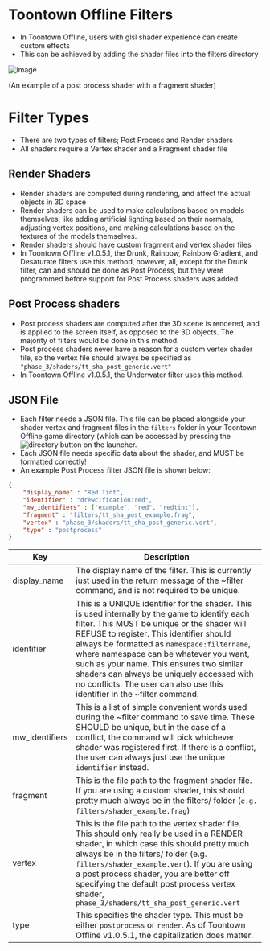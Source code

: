 # Toontown Offline Filters

* In Toontown Offline, users with glsl shader experience can create custom effects
* This can be achieved by adding the shader files into the filters directory

![image](https://user-images.githubusercontent.com/31282527/109550459-4fab1b80-7a9d-11eb-8f56-30ac40db6904.png)

(An example of a post process shader with a fragment shader)

# Filter Types
* There are two types of filters; Post Process and Render shaders
* All shaders require a Vertex shader and a Fragment shader file

## Render Shaders
* Render shaders are computed during rendering, and affect the actual objects in 3D space
* Render shaders can be used to make calculations based on models themselves, like adding artificial lighting based on their normals, adjusting vertex positions, and making calculations based on the textures of the models themselves.
* Render shaders should have custom fragment and vertex shader files
* In Toontown Offline v1.0.5.1, the Drunk, Rainbow, Rainbow Gradient, and Desaturate filters use this method, however, all, except for the Drunk filter, can and should be done as Post Process, but they were programmed before support for Post Process shaders was added.

## Post Process shaders
* Post process shaders are computed after the 3D scene is rendered, and is applied to the screen itself, as opposed to the 3D objects. The majority of filters would be done in this method.
* Post process shaders never have a reason for a custom vertex shader file, so the vertex file should always be specified as `"phase_3/shaders/tt_sha_post_generic.vert"`
* In Toontown Offline v1.0.5.1, the Underwater filter uses this method.

## JSON File
* Each filter needs a JSON file. This file can be placed alongside your shader vertex and fragment files in the `filters` folder in your Toontown Offline game directory (which can be accessed by pressing the ![directory](https://user-images.githubusercontent.com/31282527/109549132-8a13b900-7a9b-11eb-879a-17c2c9d646a8.png) button on the launcher.
* Each JSON file needs specific data about the shader, and MUST be formatted correctly!
* An example Post Process filter JSON file is shown below:
```json
{
	"display_name" : "Red Tint",
	"identifier" : "drewcification:red",
	"mw_identifiers" : ["example", "red", "redtint"],
	"fragment" : "filters/tt_sha_post_example.frag",
	"vertex" : "phase_3/shaders/tt_sha_post_generic.vert",
	"type" : "postprocess"
}
```
Key | Description
--- | ---
display_name | The display name of the filter. This is currently just used in the return message of the ~filter command, and is not required to be unique.
identifier | This is a UNIQUE identifier for the shader. This is used internally by the game to identify each filter. This MUST be unique or the shader will REFUSE to register. This identifier should always be formatted as `namespace:filtername`, where namespace can be whatever you want, such as your name. This ensures two similar shaders can always be uniquely accessed with no conflicts. The user can also use this identifier in the ~filter command.
mw_identifiers | This is a list of simple convenient words used during the ~filter command to save time. These SHOULD be unique, but in the case of a conflict, the command will pick whichever shader was registered first. If there is a conflict, the user can always just use the unique `identifier` instead.
fragment | This is the file path to the fragment shader file. If you are using a custom shader, this should pretty much always be in the filters/ folder (`e.g. filters/shader_example.frag`)
vertex | This is the file path to the vertex shader file. This should only really be used in a RENDER shader, in which case this should pretty much always be in the filters/ folder (e.g. `filters/shader_example.vert`). If you are using a post process shader, you are better off specifying the default post process vertex shader, `phase_3/shaders/tt_sha_post_generic.vert`
type | This specifies the shader type. This must be either `postprocess` or `render`. As of Toontown Offline v1.0.5.1, the capitalization does matter.
